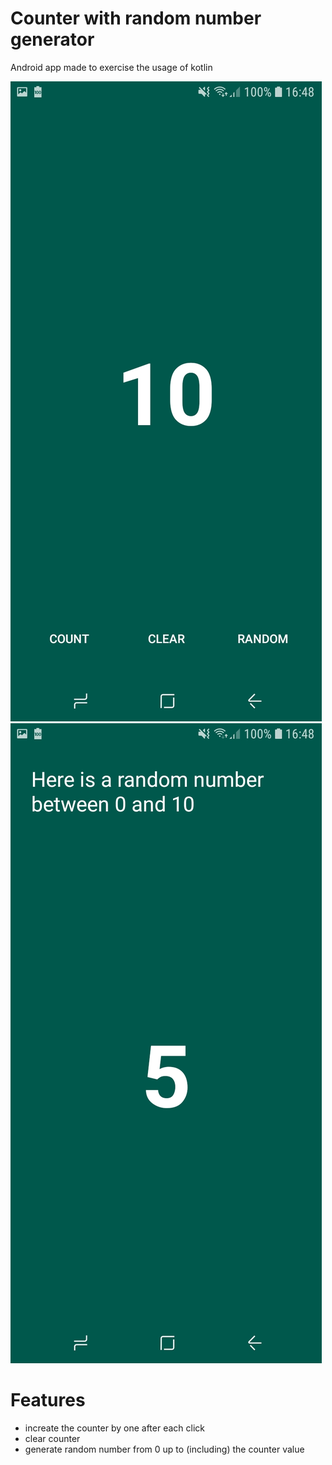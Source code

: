 # Counter with random number generator

Android app made to exercise the usage of kotlin

![Counter screen](/screenshots/counter_screen.jpg)
![Random screen](/screenshots/random_screen.jpg)

# Features

- increate the counter by one after each click
- clear counter
- generate random number from 0 up to (including) the counter value